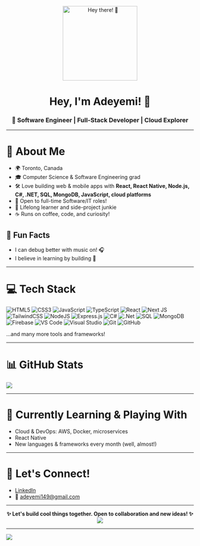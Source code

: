 <p align="center">
  <img src="https://media.giphy.com/media/3o6Zt481isNVuQI1l6/giphy.gif" width="200" alt="Hey there! 👋"/>
</p>

<h1 align="center">Hey, I'm Adeyemi! 👋</h1>
<h3 align="center">🚀 Software Engineer | Full-Stack Developer | Cloud Explorer</h3>

---

# 💫 About Me

- 🌍  Toronto, Canada  
- 🎓  Computer Science & Software Engineering grad  
- 🛠️  Love building web & mobile apps with **React, React Native, Node.js, C#, .NET, SQL, MongoDB, JavaScript, cloud platforms**
- 🔭  Open to full-time Software/IT roles!
- 🚀  Lifelong learner and side-project junkie  
- ☕  Runs on coffee, code, and curiosity!

## 🌈 Fun Facts
- I can debug better with music on! 🎧  
- I believe in learning by building 🚧  

---

# 💻 Tech Stack

![HTML5](https://img.shields.io/badge/html5-%23E34F26.svg?style=for-the-badge&logo=html5&logoColor=white)
![CSS3](https://img.shields.io/badge/css3-%231572B6.svg?style=for-the-badge&logo=css3&logoColor=white)
![JavaScript](https://img.shields.io/badge/javascript-%23323330.svg?style=for-the-badge&logo=javascript&logoColor=%23F7DF1E)
![TypeScript](https://img.shields.io/badge/typescript-%23007ACC.svg?style=for-the-badge&logo=typescript&logoColor=white)
![React](https://img.shields.io/badge/react-%2320232a.svg?style=for-the-badge&logo=react&logoColor=%2361DAFB)
![Next JS](https://img.shields.io/badge/Next-black?style=for-the-badge&logo=next.js&logoColor=white)
![TailwindCSS](https://img.shields.io/badge/tailwindcss-%2338B2AC.svg?style=for-the-badge&logo=tailwind-css&logoColor=white)
![NodeJS](https://img.shields.io/badge/node.js-6DA55F?style=for-the-badge&logo=node.js&logoColor=white)
![Express.js](https://img.shields.io/badge/express.js-%23404d59.svg?style=for-the-badge&logo=express&logoColor=%2361DAFB)
![C#](https://img.shields.io/badge/c%23-%23239120.svg?style=for-the-badge&logo=csharp&logoColor=white)
![.Net](https://img.shields.io/badge/.NET-5C2D91?style=for-the-badge&logo=.net&logoColor=white)
![SQL](https://img.shields.io/badge/SQL-CC2927?style=for-the-badge&logo=microsoft%20sql%20server&logoColor=white)
![MongoDB](https://img.shields.io/badge/MongoDB-%234ea94b.svg?style=for-the-badge&logo=mongodb&logoColor=white)
![Firebase](https://img.shields.io/badge/firebase-%23039BE5.svg?style=for-the-badge&logo=firebase)
![VS Code](https://img.shields.io/badge/VS%20Code-007ACC?style=for-the-badge&logo=visual-studio-code&logoColor=white)
![Visual Studio](https://img.shields.io/badge/Visual%20Studio-5C2D91?style=for-the-badge&logo=visual-studio&logoColor=white)
![Git](https://img.shields.io/badge/git-%23F05033.svg?style=for-the-badge&logo=git&logoColor=white)
![GitHub](https://img.shields.io/badge/github-%23121011.svg?style=for-the-badge&logo=github&logoColor=white)

...and many more tools and frameworks!

---

# 📊 GitHub Stats

![](https://github-readme-stats.vercel.app/api/top-langs/?username=adeyemi149&theme=radical&hide_border=false&include_all_commits=true&count_private=false&layout=compact)

---

# 🌱 Currently Learning & Playing With
- Cloud & DevOps: AWS, Docker, microservices
- React Native
- New languages & frameworks every month (well, almost!)

---

# 🤝 Let's Connect!

- [LinkedIn](https://www.linkedin.com/in/alimi-yemi/)
- 📧 adeyemi149@gmail.com

---

<p align="center">
  <b>✨ Let's build cool things together. Open to collaboration and new ideas! ✨</b>
  <br>
  <img src="https://readme-typing-svg.demolab.com?font=Fira+Code&duration=2500&pause=500&color=38BDF8&center=true&width=500&lines=Happy+coding!;Drop+me+a+message+anytime!;See+you+in+the+next+commit!+%F0%9F%9A%80" />
</p>

---

[![](https://visitcount.itsvg.in/api?id=adeyemi149&icon=0&color=0)](https://visitcount.itsvg.in)

<!-- Proudly created with love & coffee ☕ -->
